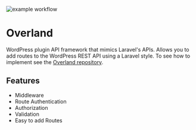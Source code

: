 ![example workflow](https://github.com/isaacdew/overland-framework/actions/workflows/php.yml/badge.svg)
# Overland
WordPress plugin API framework that mimics Laravel's APIs. Allows you to add routes to the WordPress REST API using a Laravel style. To see how to implement see the [Overland repository](https://github.com/isaacdew/overland).

## Features

- Middleware
- Route Authentication
- Authorization
- Validation
- Easy to add Routes

